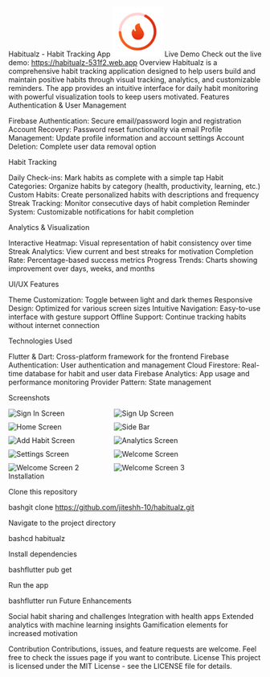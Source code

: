 Habitualz - Habit Tracking App
<img src="assets/screenshots/app_icon.png" alt="Habitualz App Icon" width="100"/>
Live Demo
Check out the live demo: https://habitualz-531f2.web.app
Overview
Habitualz is a comprehensive habit tracking application designed to help users build and maintain positive habits through visual tracking, analytics, and customizable reminders. The app provides an intuitive interface for daily habit monitoring with powerful visualization tools to keep users motivated.
Features
Authentication & User Management

Firebase Authentication: Secure email/password login and registration
Account Recovery: Password reset functionality via email
Profile Management: Update profile information and account settings
Account Deletion: Complete user data removal option

Habit Tracking

Daily Check-ins: Mark habits as complete with a simple tap
Habit Categories: Organize habits by category (health, productivity, learning, etc.)
Custom Habits: Create personalized habits with descriptions and frequency
Streak Tracking: Monitor consecutive days of habit completion
Reminder System: Customizable notifications for habit completion

Analytics & Visualization

Interactive Heatmap: Visual representation of habit consistency over time
Streak Analytics: View current and best streaks for motivation
Completion Rate: Percentage-based success metrics
Progress Trends: Charts showing improvement over days, weeks, and months

UI/UX Features

Theme Customization: Toggle between light and dark themes
Responsive Design: Optimized for various screen sizes
Intuitive Navigation: Easy-to-use interface with gesture support
Offline Support: Continue tracking habits without internet connection

Technologies Used

Flutter & Dart: Cross-platform framework for the frontend
Firebase Authentication: User authentication and management
Cloud Firestore: Real-time database for habit and user data
Firebase Analytics: App usage and performance monitoring
Provider Pattern: State management

Screenshots
<div style="display: flex; flex-wrap: wrap; gap: 10px;">
  <img src="assets/screenshots/SignIn.png" alt="Sign In Screen" width="200"/>
  <img src="assets/screenshots/SignUp.png" alt="Sign Up Screen" width="200"/>
  <img src="assets/screenshots/Home.png" alt="Home Screen" width="200"/>
  <img src="assets/screenshots/SideBar.png" alt="Side Bar" width="200"/>
  <img src="assets/screenshots/AddHabit.png" alt="Add Habit Screen" width="200"/>
  <img src="assets/screenshots/Analytics.png" alt="Analytics Screen" width="200"/>
  <img src="assets/screenshots/Settings.png" alt="Settings Screen" width="200"/>
  <img src="assets/screenshots/Welcome.png" alt="Welcome Screen" width="200"/>
  <img src="assets/screenshots/Welcome2.png" alt="Welcome Screen 2" width="200"/>
  <img src="assets/screenshots/welcome3.png" alt="Welcome Screen 3" width="200"/>
</div>
Installation

Clone this repository

bashgit clone https://github.com/jiteshh-10/habitualz.git

Navigate to the project directory

bashcd habitualz

Install dependencies

bashflutter pub get

Run the app

bashflutter run
Future Enhancements

Social habit sharing and challenges
Integration with health apps
Extended analytics with machine learning insights
Gamification elements for increased motivation

Contribution
Contributions, issues, and feature requests are welcome. Feel free to check the issues page if you want to contribute.
License
This project is licensed under the MIT License - see the LICENSE file for details.
